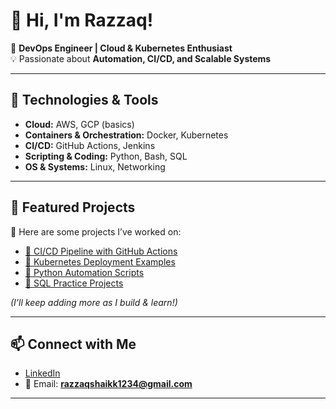 # 👋 Hi, I'm Razzaq!  

🚀 **DevOps Engineer | Cloud & Kubernetes Enthusiast**  
💡 Passionate about **Automation, CI/CD, and Scalable Systems**  

---

## 🔧 Technologies & Tools  
- **Cloud:** AWS, GCP (basics)  
- **Containers & Orchestration:** Docker, Kubernetes  
- **CI/CD:** GitHub Actions, Jenkins  
- **Scripting & Coding:** Python, Bash, SQL  
- **OS & Systems:** Linux, Networking  

---

## 📌 Featured Projects  
🌟 Here are some projects I’ve worked on:  

- [🔗 CI/CD Pipeline with GitHub Actions](#)  
- [🔗 Kubernetes Deployment Examples](#)  
- [🔗 Python Automation Scripts](#)  
- [🔗 SQL Practice Projects](#)  

*(I’ll keep adding more as I build & learn!)*  

---

## 📫 Connect with Me  
- [LinkedIn](https://www.linkedin.com/in/razzaq-sha)  
- 📧 Email: **razzaqshaikk1234@gmail.com**  

---

